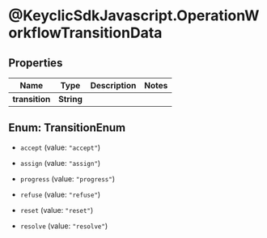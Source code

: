 # @KeyclicSdkJavascript.OperationWorkflowTransitionData

## Properties
Name | Type | Description | Notes
------------ | ------------- | ------------- | -------------
**transition** | **String** |  | 


<a name="TransitionEnum"></a>
## Enum: TransitionEnum


* `accept` (value: `"accept"`)

* `assign` (value: `"assign"`)

* `progress` (value: `"progress"`)

* `refuse` (value: `"refuse"`)

* `reset` (value: `"reset"`)

* `resolve` (value: `"resolve"`)




